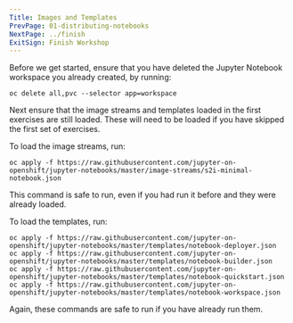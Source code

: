 ```yaml
---
Title: Images and Templates
PrevPage: 01-distributing-notebooks
NextPage: ../finish
ExitSign: Finish Workshop
---
```


Before we get started, ensure that you have deleted the Jupyter Notebook workspace you already created, by running:

```execute
oc delete all,pvc --selector app=workspace
```

Next ensure that the image streams and templates loaded in the first exercises are still loaded. These will need to be loaded if you have skipped the first set of exercises.

To load the image streams, run:

```execute
oc apply -f https://raw.githubusercontent.com/jupyter-on-openshift/jupyter-notebooks/master/image-streams/s2i-minimal-notebook.json
```

This command is safe to run, even if you had run it before and they were already loaded.

To load the templates, run:

```execute
oc apply -f https://raw.githubusercontent.com/jupyter-on-openshift/jupyter-notebooks/master/templates/notebook-deployer.json
oc apply -f https://raw.githubusercontent.com/jupyter-on-openshift/jupyter-notebooks/master/templates/notebook-builder.json
oc apply -f https://raw.githubusercontent.com/jupyter-on-openshift/jupyter-notebooks/master/templates/notebook-quickstart.json
oc apply -f https://raw.githubusercontent.com/jupyter-on-openshift/jupyter-notebooks/master/templates/notebook-workspace.json
```

Again, these commands are safe to run if you have already run them.
